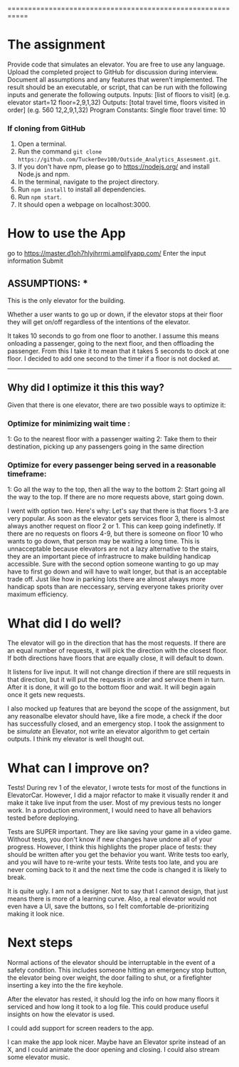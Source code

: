 ===========================================================

# The assignment

Provide code that simulates an elevator. You are free to use any language.
Upload the completed project to GitHub for discussion during interview.
Document all assumptions and any features that weren’t implemented.
The result should be an executable, or script, that can be run with the following inputs and generate the following outputs.
Inputs: [list of floors to visit] (e.g. elevator start=12 floor=2,9,1,32)
Outputs: [total travel time, floors visited in order] (e.g. 560 12,2,9,1,32)
Program Constants:
Single floor travel time: 10

### If cloning from GitHub

1. Open a terminal.
2. Run the command `git clone https://github.com/TuckerDev100/Outside_Analytics_Assesment.git`.
3. If you don't have npm, please go to https://nodejs.org/ and install Node.js and npm.
4. In the terminal, navigate to the project directory.
5. Run `npm install` to install all dependencies.
6. Run `npm start`.
7. It should open a webpage on localhost:3000.

# How to use the App
go to
https://master.d1oh7hlyihrrmi.amplifyapp.com/
Enter the input information
Submit

## ASSUMPTIONS: **\***

This is the only elevator for the building.

Whether a user wants to go up or down, if the elevator stops at their floor they will get on/off regardless of the intentions of the elevator.

It takes 10 seconds to go from one floor to another. I assume this means onloading a passenger, going to the next floor, and then offloading the passenger.
From this I take it to mean that it takes 5 seconds to dock at one floor. I decided to add one second to the timer if a floor is not docked at. 

---

## Why did I optimize it this this way?

Given that there is one elevator, there are two possible ways to optimize it:

### Optimize for minimizing wait time :

1: Go to the nearest floor with a passenger waiting
2: Take them to their destination, picking up any passengers going in the same direction

### Optimize for every passenger being served in a reasonable timeframe:

1: Go all the way to the top, then all the way to the bottom
2: Start going all the way to the top. If there are no more requests above, start going down.

I went with option two. Here's why:
Let's say that there is that floors 1-3 are very popular. As soon as the elevator gets services floor 3,
there is almost always another request on floor 2 or 1. This can keep going indefinetly.
If there are no requests on floors 4-9, but there is someone on floor 10 who wants to go down,
that person may be waiting a long time.
This is unnacceptable because elevators are not a lazy alternative to the stairs,
they are an important piece of infrastrucre to make building handicap accessible.
Sure with the second option someone wanting to go up may have to first go down and will have to wait longer,
but that is an acceptable trade off. Just like how in parking lots there are almost always more handicap spots
than are neccessary, serving everyone takes priority over maximum efficiency.

# What did I do well?
The elevator will go in the direction that has the most requests. If there are an equal number of requests, it will pick the direction with the closest floor. If both directions have floors that are equally close, it will default to down.

It listens for live input. It will not change direction if there are still requests in that direction, but it will put the requests in order and service them in turn. After it is done, it will go to the bottom floor and wait. It will begin again once it gets new requests.

I also mocked up features that are beyond the scope of the assignment, but any reasonalbe elevator should have, like a fire mode, a check if the door has successfully closed, and an emergency stop.
I took the assignment to be *simulate* an Elevator, not write an elevator algorithm to get certain outputs. I think my
elevator is well thought out.


# What can I improve on?
Tests! During rev 1 of the elevator, I wrote tests for most of the functions in ElevatorCar. However, I did a major refactor to make it visually render it and make it take live input from the user. Most of my previous tests no longer work. In a production environment, I would need to have all behaviors tested before deploying.

Tests are SUPER important. They are like saving your game in a video game. Without tests, you don't know if new changes have undone all of your progress. However, I think this highlights the proper place of tests: they should be written after you get the behavior you want. Write tests too early, and you will have to re-write your tests. Write tests too late, and you are never coming back to it and the next time the code is changed it is likely to break.

It is quite ugly. I am not a designer. Not to say that I cannot design, that just means there is more of a learning curve. Also, a real elevator would not even have a UI, save the buttons, so I felt comfortable de-prioritizing making it look nice.

# Next steps

Normal actions of the elevator should be interruptable in the event of a safety condition. This includes someone hitting an emergency stop button,
the elevator being over weight, the door failing to shut, or a firefighter inserting a key into the the fire keyhole. 

After the elevator has rested, it should log the info on how many floors it serviced and how long it took to a log file. This could produce useful insights on how the elevator is used.

I could add support for screen readers to the app.

I can make the app look nicer. Maybe have an Elevator sprite instead of an X, and I could animate the door opening and closing. I could also stream some elevator music.